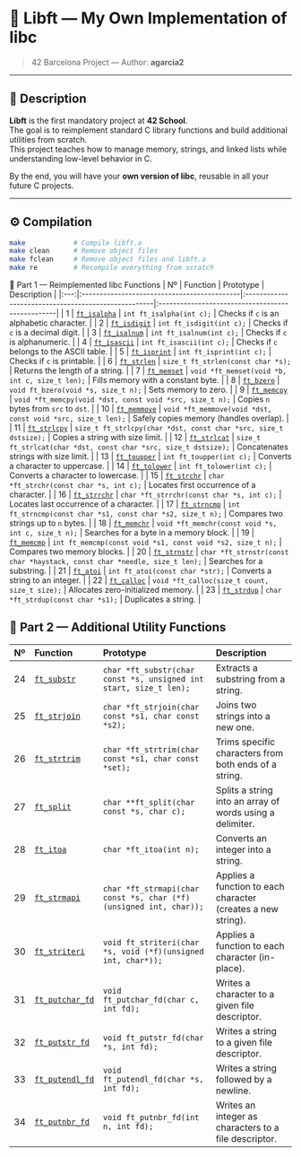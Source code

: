 # 🧠 Libft — My Own Implementation of libc

> 42 Barcelona Project — Author: **agarcia2**

---

## 📖 Description

**Libft** is the first mandatory project at **42 School**.  
The goal is to reimplement standard C library functions and build additional utilities from scratch.  
This project teaches how to manage memory, strings, and linked lists while understanding low-level behavior in C.

By the end, you will have your **own version of libc**, reusable in all your future C projects.

---

## ⚙️ Compilation

```bash
make            # Compile libft.a
make clean      # Remove object files
make fclean     # Remove object files and libft.a
make re         # Recompile everything from scratch
```
🧩 Part 1 — Reimplemented libc Functions
| Nº  | Function                                   | Prototype                                           | Description                                      |
|:---:|:--------------------------------------------|:----------------------------------------------------|:-------------------------------------------------|
| 1   | [`ft_isalpha`](./ft_isalpha.c)             | `int ft_isalpha(int c);`                            | Checks if `c` is an alphabetic character.        |
| 2   | [`ft_isdigit`](./ft_isdigit.c)             | `int ft_isdigit(int c);`                            | Checks if `c` is a decimal digit.                |
| 3   | [`ft_isalnum`](./ft_isalnum.c)             | `int ft_isalnum(int c);`                            | Checks if `c` is alphanumeric.                   |
| 4   | [`ft_isascii`](./ft_isascii.c)             | `int ft_isascii(int c);`                            | Checks if `c` belongs to the ASCII table.        |
| 5   | [`ft_isprint`](./ft_isprint.c)             | `int ft_isprint(int c);`                            | Checks if `c` is printable.                      |
| 6   | [`ft_strlen`](./ft_strlen.c)               | `size_t ft_strlen(const char *s);`                  | Returns the length of a string.                  |
| 7   | [`ft_memset`](./ft_memset.c)               | `void *ft_memset(void *b, int c, size_t len);`      | Fills memory with a constant byte.               |
| 8   | [`ft_bzero`](./ft_bzero.c)                 | `void ft_bzero(void *s, size_t n);`                 | Sets memory to zero.                             |
| 9   | [`ft_memcpy`](./ft_memcpy.c)               | `void *ft_memcpy(void *dst, const void *src, size_t n);` | Copies `n` bytes from `src` to `dst`.      |
| 10  | [`ft_memmove`](./ft_memmove.c)             | `void *ft_memmove(void *dst, const void *src, size_t len);` | Safely copies memory (handles overlap). |
| 11  | [`ft_strlcpy`](./ft_strlcpy.c)             | `size_t ft_strlcpy(char *dst, const char *src, size_t dstsize);` | Copies a string with size limit. |
| 12  | [`ft_strlcat`](./ft_strlcat.c)             | `size_t ft_strlcat(char *dst, const char *src, size_t dstsize);` | Concatenates strings with size limit. |
| 13  | [`ft_toupper`](./ft_toupper.c)             | `int ft_toupper(int c);`                            | Converts a character to uppercase.               |
| 14  | [`ft_tolower`](./ft_tolower.c)             | `int ft_tolower(int c);`                            | Converts a character to lowercase.               |
| 15  | [`ft_strchr`](./ft_strchr.c)               | `char *ft_strchr(const char *s, int c);`            | Locates first occurrence of a character.         |
| 16  | [`ft_strrchr`](./ft_strrchr.c)             | `char *ft_strrchr(const char *s, int c);`           | Locates last occurrence of a character.          |
| 17  | [`ft_strncmp`](./ft_strncmp.c)             | `int ft_strncmp(const char *s1, const char *s2, size_t n);` | Compares two strings up to `n` bytes.  |
| 18  | [`ft_memchr`](./ft_memchr.c)               | `void *ft_memchr(const void *s, int c, size_t n);`  | Searches for a byte in a memory block.           |
| 19  | [`ft_memcmp`](./ft_memcmp.c)               | `int ft_memcmp(const void *s1, const void *s2, size_t n);` | Compares two memory blocks.             |
| 20  | [`ft_strnstr`](./ft_strnstr.c)             | `char *ft_strnstr(const char *haystack, const char *needle, size_t len);` | Searches for a substring.             |
| 21  | [`ft_atoi`](./ft_atoi.c)                   | `int ft_atoi(const char *str);`                     | Converts a string to an integer.                 |
| 22  | [`ft_calloc`](./ft_calloc.c)               | `void *ft_calloc(size_t count, size_t size);`       | Allocates zero-initialized memory.               |
| 23  | [`ft_strdup`](./ft_strdup.c)               | `char *ft_strdup(const char *s1);`                  | Duplicates a string.                             |

## 🧮 Part 2 — Additional Utility Functions

| Nº  | Function                                   | Prototype                                                   | Description                                         |
|:---:|:-------------------------------------------|:-------------------------------------------------------------|:----------------------------------------------------|
| 24  | [`ft_substr`](./ft_substr.c)              | `char *ft_substr(char const *s, unsigned int start, size_t len);` | Extracts a substring from a string.                |
| 25  | [`ft_strjoin`](./ft_strjoin.c)            | `char *ft_strjoin(char const *s1, char const *s2);`               | Joins two strings into a new one.                  |
| 26  | [`ft_strtrim`](./ft_strtrim.c)            | `char *ft_strtrim(char const *s1, char const *set);`             | Trims specific characters from both ends of a string. |
| 27  | [`ft_split`](./ft_split.c)                | `char **ft_split(char const *s, char c);`                        | Splits a string into an array of words using a delimiter. |
| 28  | [`ft_itoa`](./ft_itoa.c)                  | `char *ft_itoa(int n);`                                         | Converts an integer into a string.                 |
| 29  | [`ft_strmapi`](./ft_strmapi.c)            | `char *ft_strmapi(char const *s, char (*f)(unsigned int, char));` | Applies a function to each character (creates a new string). |
| 30  | [`ft_striteri`](./ft_striteri.c)          | `void ft_striteri(char *s, void (*f)(unsigned int, char*));`     | Applies a function to each character (in-place).   |
| 31  | [`ft_putchar_fd`](./ft_putchar_fd.c)      | `void ft_putchar_fd(char c, int fd);`                            | Writes a character to a given file descriptor.     |
| 32  | [`ft_putstr_fd`](./ft_putstr_fd.c)        | `void ft_putstr_fd(char *s, int fd);`                            | Writes a string to a given file descriptor.        |
| 33  | [`ft_putendl_fd`](./ft_putendl_fd.c)      | `void ft_putendl_fd(char *s, int fd);`                           | Writes a string followed by a newline.             |
| 34  | [`ft_putnbr_fd`](./ft_putnbr_fd.c)        | `void ft_putnbr_fd(int n, int fd);`                              | Writes an integer as characters to a file descriptor. |
